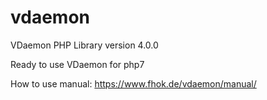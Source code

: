 # vdaemon
VDaemon PHP Library version 4.0.0

Ready to use VDaemon for php7


How to use manual:
https://www.fhok.de/vdaemon/manual/